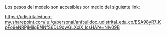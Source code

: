 Los pesos del modelo son accesibles por medio del siguiente link:

https://udistritaleduco-my.sharepoint.com/:u:/g/personal/anfpulidoc_udistrital_edu_co/ESA98yR7_KpFo9eNRPjMilgBMNfS6DL9dwGLXxlX_IcsHA?e=Nlv09B 
